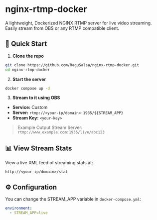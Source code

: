 # nginx-rtmp-docker

A lightweight, Dockerized NGINX RTMP server for live video streaming. Easily stream from OBS or any RTMP compatible client.

## 🚀 Quick Start

1. **Clone the repo**

```bash
git clone https://github.com/RaguSalsa/nginx-rtmp-docker.git
cd nginx-rtmp-docker
```

2. **Start the server**

```bash
docker compose up -d
```

3. **Stream to it using OBS**

- **Service:** Custom
- **Server:** `rtmp://<your-ip/domain>:1935/${STREAM_APP}`
- **Stream Key:** `<your-key>`

> Example Output Stream Server:  
> `rtmp://www.example.com:1935/live/abc123`

## 📊 View Stream Stats

View a live XML feed of streaming stats at:

```
http://<your-ip/domain>/stat
```

## ⚙️ Configuration

You can change the STREAM_APP variable in `docker-compose.yml`:

```yaml
environment:
  - STREAM_APP=live
```
